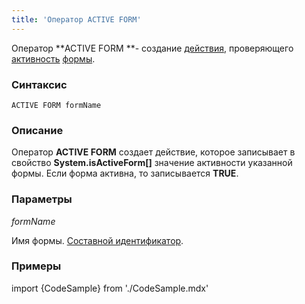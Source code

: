 ```yaml
---
title: 'Оператор ACTIVE FORM'
---
```


Оператор **ACTIVE FORM **- создание [действия](Действия.md), проверяющего [активность](Активность_ACTIVE.md) [формы](Формы.md).

### Синтаксис

    ACTIVE FORM formName

### Описание

Оператор **ACTIVE FORM** создает действие, которое записывает в свойство **System.isActiveForm\[\]** значение активности указанной формы. Если форма активна, то записывается **TRUE**.

### Параметры

*formName*

Имя формы. [Составной идентификатор](Идентификаторы.md#cid-broken).

### Примеры


import {CodeSample} from './CodeSample.mdx'

<CodeSample url="https://ru-documentation.lsfusion.org/sample?file=ActionSample&block=activeform"/>

  
